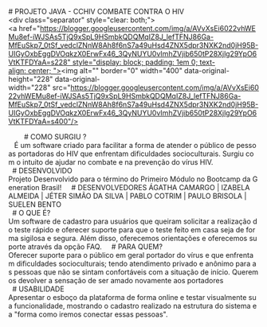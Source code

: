  
 ​#​ ​PROJETO JAVA - CCHIV COMBATE CONTRA O HIV 
 ​   
 ​   
 ​<div class="separator" style="clear: both;"><a href="https://blogger.googleusercontent.com/img/a/AVvXsEi6022vhWEMu8ef-iWJSAs5TjQ9xSpL9HSmbkQDQMqIZ8J_lefTFNJ86Ga-MfEuSkp7_0tSf_vedclZNnW8Ah8f6nS7a49uHsd4ZNX5dpr3NXK2nd0jH95B-UIGyOxbEggDVOqkzX0ErwFx46_3QyNUYU0vImhZVjib650tP28Xjlg29YpO6VtKTFDYaA=s228" style="display: block; padding: 1em 0; text-align: center; "><img alt="" border="0" width="400" data-original-height="228" data-original-width="228" src="https://blogger.googleusercontent.com/img/a/AVvXsEi6022vhWEMu8ef-iWJSAs5TjQ9xSpL9HSmbkQDQMqIZ8J_lefTFNJ86Ga-MfEuSkp7_0tSf_vedclZNnW8Ah8f6nS7a49uHsd4ZNX5dpr3NXK2nd0jH95B-UIGyOxbEggDVOqkzX0ErwFx46_3QyNUYU0vImhZVjib650tP28Xjlg29YpO6VtKTFDYaA=s400"/></a></div> 
  
 ​   
 ​   
 ​  # COMO SURGIU ? 
 ​   É um software criado para facilitar a forma de atender o público de pessoas portadoras do HIV que enfrentam dificuldades socioculturais. Surgiu com o intuito de ajudar no combate e na prevenção do vírus HIV. 
 ​     
 ​  # DESENVOLVIDO 
 ​Projeto Desenvolvido para o término do Primeiro Módulo no Bootcamp da Generation Brasil! 
 ​   
 ​  # DESENVOLVEDORES 
 ​ÁGATHA CAMARGO | IZABELA ALMEIDA | JÉTER SIMÃO DA SILVA | PABLO COTRIM | PAULO BRISOLA | SUELEN BENTO
 ​   
 ​  # O QUE É? 
 ​Um software de cadastro para usuários que queiram solicitar a realização do teste rápido e oferecer suporte para que o teste feito em casa seja de forma sigilosa e segura. Além disso, oferecemos orientações e oferecemos suporte através da opção FAQ. 
 ​   
 ​  # PARA QUEM? 
 ​Oferecer suporte para o público em geral portador do vírus e que enfrentam dificuldades socioculturais; tendo atendimento privado e anônimo para as pessoas que não se sintam confortáveis com a situação de início. Queremos devolver a sensação de ser amado novamente aos portadores 
 ​   
 ​  # USABILIDADE 
 ​Apresentar o esboço da plataforma de forma online e testar visualmente sua funcionalidade, mostrando o cadastro realizado na estrutura do sistema e a "forma como iremos conectar essas pessoas".

